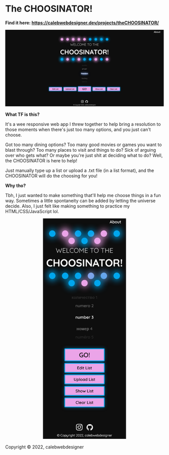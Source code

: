 # The CHOOSINATOR!
**Find it here: https://calebwebdesigner.dev/projects/theCHOOSINATOR/**

![image](https://github.com/calebwebdesigner/The-CHOOSINATOR/blob/main/screen-desktop.png) 

**What TF is this?**

It's a wee responsive web app I threw together to help bring a resolution to those moments when there's just too many options, and you just can't choose.

Got too many dining options? Too many good movies or games you want to blast through? Too many places to visit and things to do? Sick of arguing over who gets what? Or maybe you're just shit at deciding what to do? Well, the CHOOSINATOR is here to help!

Just manually type up a list or upload a .txt file (in a list format), and the CHOOSINATOR will do the choosing for you!


**Why tho?**

Tbh, I just wanted to make something that'll help me choose things in a fun way. Sometimes a little spontaneity can be added by letting the universe decide. Also, I just felt like making something to practice my HTML/CSS/JavaScript lol.

<p align="center">
  <img height="700" src="https://github.com/calebwebdesigner/The-CHOOSINATOR/blob/main/screen-mobile.png">
</p>

Copyright © 2022, calebwebdesigner
